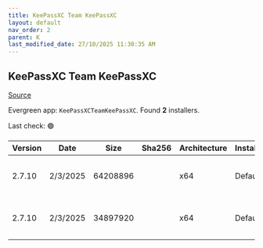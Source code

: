 ```yaml
---
title: KeePassXC Team KeePassXC
layout: default
nav_order: 2
parent: K
last_modified_date: 27/10/2025 11:30:35 AM
---
```


## KeePassXC Team KeePassXC

[Source](https://keepassxc.org/)

Evergreen app: `KeePassXCTeamKeePassXC`. Found **2** installers.

Last check: 🟢

| Version | Date     | Size     | Sha256 | Architecture | InstallerType | Type | URI                                                                                                                                                                                                                            |
| ------- | -------- | -------- | ------ | ------------ | ------------- | ---- | ------------------------------------------------------------------------------------------------------------------------------------------------------------------------------------------------------------------------------ |
| 2.7.10  | 2/3/2025 | 64208896 |        | x64          | Default       | msi  | [https://github.com/keepassxreboot/keepassxc/releases/download/2.7.10/KeePassXC-2.7.10-Win64-LegacyWindows.msi](https://github.com/keepassxreboot/keepassxc/releases/download/2.7.10/KeePassXC-2.7.10-Win64-LegacyWindows.msi) |
| 2.7.10  | 2/3/2025 | 34897920 |        | x64          | Default       | msi  | [https://github.com/keepassxreboot/keepassxc/releases/download/2.7.10/KeePassXC-2.7.10-Win64.msi](https://github.com/keepassxreboot/keepassxc/releases/download/2.7.10/KeePassXC-2.7.10-Win64.msi)                             |
